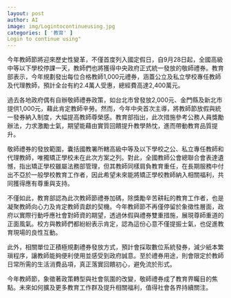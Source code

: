 ```yaml
---
layout: post
author: AI
image: img/Logintocontinueusing.jpg
categories: [ '教育' ]
Login to continue using"
---
```

今年教師節將迎來歷史性變革，不僅首度列入國定假日，自9月28日起，全國高級中等以下學校停課一天，教師們也將獲得中央政府正式統一發放的敬師禮券。教育部表示，今年規劃發出每位合格教師1,000元禮券，涵蓋公立及私立學校專任教師及代理教師，預計全台有約2.4萬人受惠，總經費高達2,400萬元。

過去各地政府偶有自辦敬師禮券政策，如台北市曾發放2,000元、金門縣及新北市提供1,000元，藉此肯定教師辛勞。然而，今年中央首次主導，將教師節放假與統一發券納入制度，大幅提高教師尊榮感。教育部指出，此次措施參考公務人員獎勵辦法，力求激勵士氣，期望能藉由實質回饋提升教學熱忱，進而帶動教育品質提升。

敬師禮券的發放範圍，囊括國教署所轄高級中等及以下學校之公、私立專任教師和代理教師，唯獨矯正學校未在此次方案之列。對此，全國教師公會總聯合會表達遺憾，指出矯正學校雖屬法務部管理，但其教師同樣肩負教育重任，在長期服務中付出不亞於一般學校教育工作者，因此希望未來能將矯正學校教師納入相關福利，共同獲得應有尊重與支持。

不僅如此，教育部認為此次教師節禮券加碼，除獎勵辛苦耕耘的教育工作者，也是凝聚教師向心力及肯定教師貢獻的契機。今年教師節不再僅停留於象徵性層面，政府以實際行動呼應社會對師資的期望，透過休假與禮券雙重措施，展現尊師重道的正面風氣。校方與教師們都紛紛表示肯定，認為這份心意不僅提振士氣，也促進教育現場的良性互動。

此外，相關單位正積極規劃禮券發放方式，預計會採取數位系統發券，減少紙本繁瑣程序，讓教師能夠便利使用並感受到政府誠意。至於禮券用途，則會限定於教師日常所需的生活消費品項，真正落實回饋初心，避免流於形式。

今年教師節，象徵著政策轉型與社會氛圍的改變，敬師禮券成了教育界矚目的焦點。未來如何擴及更多教育工作群及提升相關福利，值得社會各界持續關注。